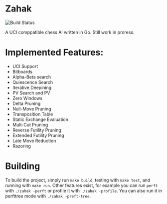 # Zahak

![Build Status](https://github.com/amanjpro/zahak/workflows/Go/badge.svg)

A UCI comppatible chess AI written in Go. Still work in proress.

# Implemented Features:

- UCI Support
- Bitboards
- Alpha-Beta search
- Quiescence Search
- Iterative Deepining
- PV Search and PV
- Zero Windows
- Delta Pruning
- Null-Move Pruning
- Transposition Table
- Static Exchange Evaluation
- Mult-Cut Pruning
- Reverse Futility Pruning
- Extended Futility Pruning
- Late Move Reduction
- Razoring

# Building

To build the project, simply run `make build`, testing with `make test`, and running with `make run`.
Other features exist, for example you can run `perft` with `./zahak -perft` or profile it with `./zahak -profile`.
You can also run it in perfttree mode with `./zahak -preft-tree`.
